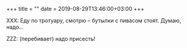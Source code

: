 +++
title = ""
date = 2019-08-29T13:46:00+03:00
+++

XXX: Еду по тротуару, смотрю – бутылки с пивасом стоят. Думаю, надо…


ZZZ: (перебивает) надо присесть!



